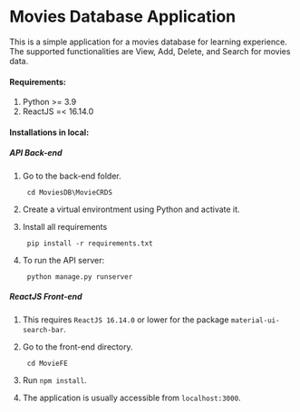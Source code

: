 # Movies Database Application

This is a simple application for a movies database for learning experience. The supported functionalities are View, Add, Delete, and Search for movies data.

#### Requirements:

1. Python >= 3.9
2. ReactJS =< 16.14.0

#### Installations in local:

##### API Back-end

1. Go to the back-end folder.

        cd MoviesDB\MovieCRDS

2. Create a virtual environtment using Python and activate it.
3. Install all requirements

        pip install -r requirements.txt

4. To run the API server:

        python manage.py runserver


##### ReactJS Front-end

1. This requires `ReactJS 16.14.0` or lower for the package `material-ui-search-bar`.
2. Go to the front-end directory.

        cd MovieFE

3. Run `npm install`.
4. The application is usually accessible from `localhost:3000`.
